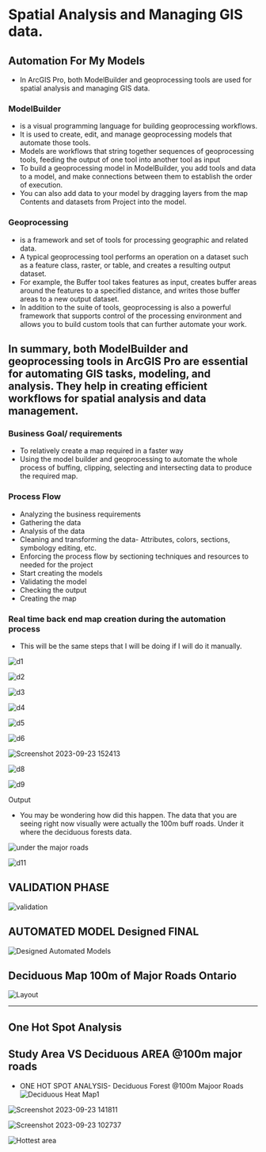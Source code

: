 # Spatial Analysis and Managing GIS data.

## Automation For My Models
- In ArcGIS Pro, both ModelBuilder and geoprocessing tools are used for spatial analysis and managing GIS data.

### ModelBuilder 
- is a visual programming language for building geoprocessing workflows.
- It is used to create, edit, and manage geoprocessing models that automate those tools.
- Models are workflows that string together sequences of geoprocessing tools, feeding the output of one tool into another tool as input
- To build a geoprocessing model in ModelBuilder, you add tools and data to a model, and make connections between them to establish the order of execution.
- You can also add data to your model by dragging layers from the map Contents and datasets from Project into the model.

### Geoprocessing
- is a framework and set of tools for processing geographic and related data.
- A typical geoprocessing tool performs an operation on a dataset such as a feature class, raster, or table, and creates a resulting output dataset.
- For example, the Buffer tool takes features as input, creates buffer areas around the features to a specified distance, and writes those buffer areas to a new output dataset.
- In addition to the suite of tools, geoprocessing is also a powerful framework that supports control of the processing environment and allows you to build custom tools that can further automate your work.

In summary, both ModelBuilder and geoprocessing tools in ArcGIS Pro are essential for automating GIS tasks, modeling, and analysis. They help in creating efficient workflows for spatial analysis and data management.
-------------------------------------------------------------------------------------

### Business Goal/ requirements
- To relatively create a map required in a faster way
- Using the model builder and geoprocessing to automate the whole process of buffing, clipping, selecting and intersecting data to produce the required map.

### Process Flow
- Analyzing the business requirements
-	Gathering the data
-	Analysis of the data
-	Cleaning and transforming the data- Attributes, colors, sections, symbology editing, etc.
-	Enforcing the process flow by sectioning techniques and resources to needed for the project
-	Start creating the models
-	Validating the model
-	Checking the output
-	Creating the map

### Real time back end map creation during the automation process
- This will be the same steps that I will be doing if I will do it manually.

![d1](https://github.com/lois4801/Geospatial.Data-Projects_and_Journey/assets/96842662/663591ef-9889-44bf-9519-8b639b0b9827)

![d2](https://github.com/lois4801/Geospatial.Data-Projects_and_Journey/assets/96842662/210184c2-3995-4f98-a701-c97a86499ec7)

![d3](https://github.com/lois4801/Geospatial.Data-Projects_and_Journey/assets/96842662/d1e86f80-a21a-402d-bb48-b0623345ef42)

![d4](https://github.com/lois4801/Geospatial.Data-Projects_and_Journey/assets/96842662/058c69a5-10b4-4142-a13f-ed7c81690780)

![d5](https://github.com/lois4801/Geospatial.Data-Projects_and_Journey/assets/96842662/f2678e8c-4741-4c4c-a8de-5510b9a8829b)

![d6](https://github.com/lois4801/Geospatial.Data-Projects_and_Journey/assets/96842662/cc5aff3f-4b9e-41a8-90c6-3c7715c16218)

![Screenshot 2023-09-23 152413](https://github.com/lois4801/Geospatial.Data-Projects_and_Journey/assets/96842662/b617218b-2d2d-4d34-8c05-e4c379a805fc)

![d8](https://github.com/lois4801/Geospatial.Data-Projects_and_Journey/assets/96842662/354116c6-34db-4bc6-94f8-6ed4e04495d1)

![d9](https://github.com/lois4801/Geospatial.Data-Projects_and_Journey/assets/96842662/267ef0b7-bb65-485d-9455-005c1d7e2e92)



Output 
- You may be wondering how did this happen. The data that you are seeing right now visually were actually the 100m buff roads. Under it where the deciduous forests data.

![under the major roads](https://github.com/lois4801/Geospatial.Data-Projects_and_Journey/assets/96842662/0c608a41-8601-4f07-8b1a-31b2df780ebb)

![d11](https://github.com/lois4801/Geospatial.Data-Projects_and_Journey/assets/96842662/a9aa52eb-bdd7-47aa-8ad2-c5c97f14d126)


## VALIDATION PHASE

![validation](https://github.com/lois4801/Geospatial.Data-Projects_and_Journey/assets/96842662/67fddf12-9990-44e8-9fd0-7cd137579bba)

## AUTOMATED MODEL Designed FINAL

![Designed Automated Models](https://github.com/lois4801/Geospatial.Data-Projects_and_Journey/assets/96842662/b82e639f-8c0d-48d8-a020-d7966cc47ff3)


## Deciduous Map 100m of Major Roads Ontario

![Layout](https://github.com/lois4801/Geospatial.Data-Projects_and_Journey/assets/96842662/9ae9eb92-88ee-42f3-a7ee-883620465fe5)


-------------------------------------------

## One Hot Spot Analysis 
## Study Area VS  Deciduous AREA @100m major roads

- ONE HOT SPOT ANALYSIS- Deciduous Forest @100m Majoor Roads
![Deciduous Heat Map1](https://github.com/lois4801/Geospatial.Data-Projects_and_Journey/assets/96842662/90d88283-ffb8-4562-8a24-1afc14185419)


![Screenshot 2023-09-23 141811](https://github.com/lois4801/Geospatial.Data-Projects_and_Journey/assets/96842662/f008c83c-5c21-4bf5-8df6-800249eb99c8)




![Screenshot 2023-09-23 102737](https://github.com/lois4801/Geospatial.Data-Projects_and_Journey/assets/96842662/fd17bf8c-ed02-4174-8b7e-6bf25b808193)


![Hottest area](https://github.com/lois4801/Geospatial.Data-Projects_and_Journey/assets/96842662/61f96fb9-579f-40cc-986f-3f7e480af999)









